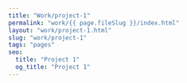 ```yaml
---
title: "Work/project-1"
permalink: "work/{{ page.fileSlug }}/index.html"
layout: "work/project-1.html"
slug: "work/project-1"
tags: "pages"
seo:
  title: "Project 1"
  og_title: "Project 1"
---
```



